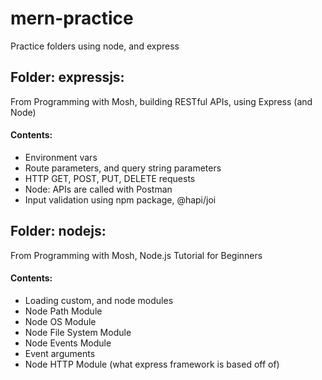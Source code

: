 # mern-practice
Practice folders using node, and express

## Folder: expressjs:
From Programming with Mosh, building RESTful APIs, using Express (and Node)
#### Contents: 
- Environment vars
- Route parameters, and query string parameters
- HTTP GET, POST, PUT, DELETE requests
- Node: APIs are called with Postman
- Input validation using npm package, @hapi/joi

## Folder: nodejs:
From Programming with Mosh, Node.js Tutorial for Beginners
#### Contents: 
- Loading custom, and node modules
- Node Path Module
- Node OS Module
- Node File System Module
- Node Events Module
- Event arguments
- Node HTTP Module (what express framework is based off of)